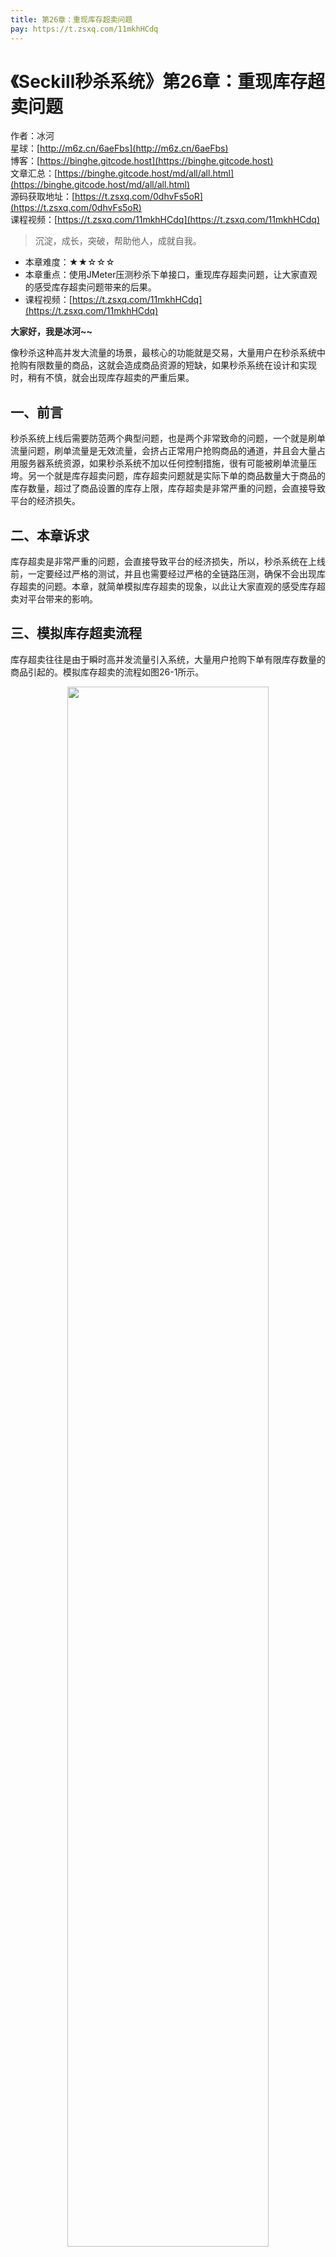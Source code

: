 ```yaml
---
title: 第26章：重现库存超卖问题
pay: https://t.zsxq.com/11mkhHCdq
---
```


# 《Seckill秒杀系统》第26章：重现库存超卖问题

作者：冰河
<br/>星球：[http://m6z.cn/6aeFbs](http://m6z.cn/6aeFbs)
<br/>博客：[https://binghe.gitcode.host](https://binghe.gitcode.host)
<br/>文章汇总：[https://binghe.gitcode.host/md/all/all.html](https://binghe.gitcode.host/md/all/all.html)
<br/>源码获取地址：[https://t.zsxq.com/0dhvFs5oR](https://t.zsxq.com/0dhvFs5oR)
<br/>课程视频：[https://t.zsxq.com/11mkhHCdq](https://t.zsxq.com/11mkhHCdq)

> 沉淀，成长，突破，帮助他人，成就自我。

* 本章难度：★★☆☆☆
* 本章重点：使用JMeter压测秒杀下单接口，重现库存超卖问题，让大家直观的感受库存超卖问题带来的后果。
* 课程视频：[https://t.zsxq.com/11mkhHCdq](https://t.zsxq.com/11mkhHCdq)

**大家好，我是冰河~~**

像秒杀这种高并发大流量的场景，最核心的功能就是交易，大量用户在秒杀系统中抢购有限数量的商品，这就会造成商品资源的短缺，如果秒杀系统在设计和实现时，稍有不慎，就会出现库存超卖的严重后果。

## 一、前言

秒杀系统上线后需要防范两个典型问题，也是两个非常致命的问题，一个就是刷单流量问题，刷单流量是无效流量，会挤占正常用户抢购商品的通道，并且会大量占用服务器系统资源，如果秒杀系统不加以任何控制措施，很有可能被刷单流量压垮。另一个就是库存超卖问题，库存超卖问题就是实际下单的商品数量大于商品的库存数量，超过了商品设置的库存上限，库存超卖是非常严重的问题，会直接导致平台的经济损失。

## 二、本章诉求

库存超卖是非常严重的问题，会直接导致平台的经济损失，所以，秒杀系统在上线前，一定要经过严格的测试，并且也需要经过严格的全链路压测，确保不会出现库存超卖的问题。本章，就简单模拟库存超卖的现象，以此让大家直观的感受库存超卖对平台带来的影响。

## 三、模拟库存超卖流程

库存超卖往往是由于瞬时高并发流量引入系统，大量用户抢购下单有限库存数量的商品引起的。模拟库存超卖的流程如图26-1所示。

<div align="center">
    <img src="https://binghe.gitcode.host/images/project/seckill/scekill-2023-05-30-001.png?raw=true" width="80%">
    <br/>
</div>


可以看到，用户登录秒杀系统后，可以查看活动列表、查看商品列表，抢购自己感兴趣的商品，并提交订单。如果参与秒杀的用户比较多，此时系统没有做任何防御措施的话，就会使得大量的流量涌入秒杀系统，大量的用户抢购下单有限库存数量的商品，比如秒杀商品的库存只有100件。对于下单扣减库存业务来说，如果没有精心的设计，或者在处理方式上存在漏洞的话，很容易引起库存超卖的问题。

## 四、模拟库存超卖实现

本节，就简单使用JMeter模拟并发下单，重现库存超卖的问题，具体操作步骤如下所示。

## 查看完整文章

加入[冰河技术](http://m6z.cn/6aeFbs)知识星球，解锁完整技术文章与完整代码